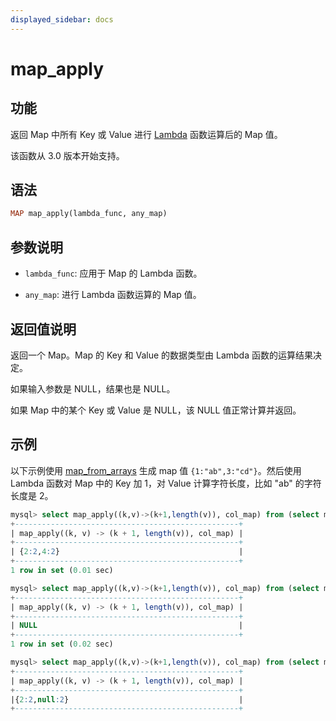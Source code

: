 ```yaml
---
displayed_sidebar: docs
---
```


# map_apply

## 功能

返回 Map 中所有 Key 或 Value 进行 [Lambda](../Lambda_expression.md) 函数运算后的 Map 值。

该函数从 3.0 版本开始支持。

## 语法

```Haskell
MAP map_apply(lambda_func, any_map)
```

## 参数说明

- `lambda_func`: 应用于 Map 的 Lambda 函数。

- `any_map`: 进行 Lambda 函数运算的 Map 值。

## 返回值说明

返回一个 Map。Map 的 Key 和 Value 的数据类型由 Lambda 函数的运算结果决定。

如果输入参数是 NULL，结果也是 NULL。

如果 Map 中的某个 Key 或 Value 是 NULL，该 NULL 值正常计算并返回。

## 示例

以下示例使用 [map_from_arrays](map_from_arrays.md) 生成 map 值 `{1:"ab",3:"cd"}`。然后使用 Lambda 函数对 Map 中的 Key 加 1，对 Value 计算字符长度，比如 "ab" 的字符长度是 2。

```SQL
mysql> select map_apply((k,v)->(k+1,length(v)), col_map) from (select map_from_arrays([1,3],["ab","cd"]) as col_map)A;
+--------------------------------------------------+
| map_apply((k, v) -> (k + 1, length(v)), col_map) |
+--------------------------------------------------+
| {2:2,4:2}                                        |
+--------------------------------------------------+
1 row in set (0.01 sec)

mysql> select map_apply((k,v)->(k+1,length(v)), col_map) from (select map_from_arrays(null,null) as col_map)A;
+--------------------------------------------------+
| map_apply((k, v) -> (k + 1, length(v)), col_map) |
+--------------------------------------------------+
| NULL                                             |
+--------------------------------------------------+
1 row in set (0.02 sec)

mysql> select map_apply((k,v)->(k+1,length(v)), col_map) from (select map_from_arrays([1,null],["ab","cd"]) as col_map)A;
+--------------------------------------------------+
| map_apply((k, v) -> (k + 1, length(v)), col_map) |
+--------------------------------------------------+
|{2:2,null:2}                                      |
+--------------------------------------------------+
```
